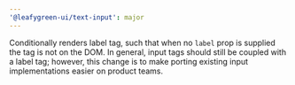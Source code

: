 ```yaml
---
'@leafygreen-ui/text-input': major
---
```


Conditionally renders label tag, such that when no `label` prop is supplied the tag is not on the DOM. In general, input tags should still be coupled with a label tag; however, this change is to make porting existing input implementations easier on product teams.
